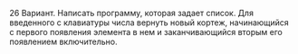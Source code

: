 26 Вариант. Написать программу, которая задает список. Для введенного с
клавиатуры числа вернуть новый кортеж, начинающийся с первого
появления элемента в нем и заканчивающийся вторым его
появлением включительно. 
